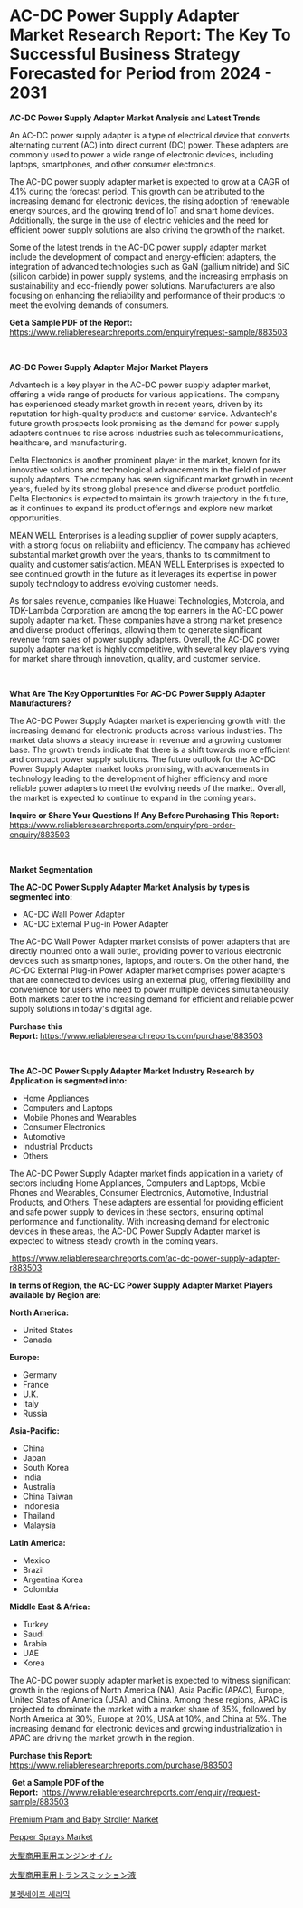 <p><h1>AC-DC Power Supply Adapter Market Research Report: The Key To Successful Business Strategy Forecasted for Period from 2024 - 2031</h1></p><p><strong>AC-DC Power Supply Adapter Market Analysis and Latest Trends</strong></p>
<p><p>An AC-DC power supply adapter is a type of electrical device that converts alternating current (AC) into direct current (DC) power. These adapters are commonly used to power a wide range of electronic devices, including laptops, smartphones, and other consumer electronics.</p><p>The AC-DC power supply adapter market is expected to grow at a CAGR of 4.1% during the forecast period. This growth can be attributed to the increasing demand for electronic devices, the rising adoption of renewable energy sources, and the growing trend of IoT and smart home devices. Additionally, the surge in the use of electric vehicles and the need for efficient power supply solutions are also driving the growth of the market.</p><p>Some of the latest trends in the AC-DC power supply adapter market include the development of compact and energy-efficient adapters, the integration of advanced technologies such as GaN (gallium nitride) and SiC (silicon carbide) in power supply systems, and the increasing emphasis on sustainability and eco-friendly power solutions. Manufacturers are also focusing on enhancing the reliability and performance of their products to meet the evolving demands of consumers.</p></p>
<p><strong>Get a Sample PDF of the Report:&nbsp;</strong> <a href="https://www.reliableresearchreports.com/enquiry/request-sample/883503">https://www.reliableresearchreports.com/enquiry/request-sample/883503</a></p>
<p>&nbsp;</p>
<p><strong>AC-DC Power Supply Adapter Major Market Players</strong></p>
<p><p>Advantech is a key player in the AC-DC power supply adapter market, offering a wide range of products for various applications. The company has experienced steady market growth in recent years, driven by its reputation for high-quality products and customer service. Advantech's future growth prospects look promising as the demand for power supply adapters continues to rise across industries such as telecommunications, healthcare, and manufacturing.</p><p>Delta Electronics is another prominent player in the market, known for its innovative solutions and technological advancements in the field of power supply adapters. The company has seen significant market growth in recent years, fueled by its strong global presence and diverse product portfolio. Delta Electronics is expected to maintain its growth trajectory in the future, as it continues to expand its product offerings and explore new market opportunities.</p><p>MEAN WELL Enterprises is a leading supplier of power supply adapters, with a strong focus on reliability and efficiency. The company has achieved substantial market growth over the years, thanks to its commitment to quality and customer satisfaction. MEAN WELL Enterprises is expected to see continued growth in the future as it leverages its expertise in power supply technology to address evolving customer needs.</p><p>As for sales revenue, companies like Huawei Technologies, Motorola, and TDK-Lambda Corporation are among the top earners in the AC-DC power supply adapter market. These companies have a strong market presence and diverse product offerings, allowing them to generate significant revenue from sales of power supply adapters. Overall, the AC-DC power supply adapter market is highly competitive, with several key players vying for market share through innovation, quality, and customer service.</p></p>
<p>&nbsp;</p>
<p><strong>What Are The Key Opportunities For AC-DC Power Supply Adapter Manufacturers?</strong></p>
<p><p>The AC-DC Power Supply Adapter market is experiencing growth with the increasing demand for electronic products across various industries. The market data shows a steady increase in revenue and a growing customer base. The growth trends indicate that there is a shift towards more efficient and compact power supply solutions. The future outlook for the AC-DC Power Supply Adapter market looks promising, with advancements in technology leading to the development of higher efficiency and more reliable power adapters to meet the evolving needs of the market. Overall, the market is expected to continue to expand in the coming years.</p></p>
<p><strong>Inquire or Share Your Questions If Any Before Purchasing This Report:</strong> <a href="https://www.reliableresearchreports.com/enquiry/pre-order-enquiry/883503">https://www.reliableresearchreports.com/enquiry/pre-order-enquiry/883503</a></p>
<p>&nbsp;</p>
<p><strong>Market Segmentation</strong></p>
<p><strong>The AC-DC Power Supply Adapter Market Analysis by types is segmented into:</strong></p>
<p><ul><li>AC-DC Wall Power Adapter</li><li>AC-DC External Plug-in Power Adapter</li></ul></p>
<p><p>The AC-DC Wall Power Adapter market consists of power adapters that are directly mounted onto a wall outlet, providing power to various electronic devices such as smartphones, laptops, and routers. On the other hand, the AC-DC External Plug-in Power Adapter market comprises power adapters that are connected to devices using an external plug, offering flexibility and convenience for users who need to power multiple devices simultaneously. Both markets cater to the increasing demand for efficient and reliable power supply solutions in today's digital age.</p></p>
<p><strong>Purchase this Report:&nbsp;</strong><a href="https://www.reliableresearchreports.com/purchase/883503">https://www.reliableresearchreports.com/purchase/883503</a></p>
<p>&nbsp;</p>
<p><strong>The AC-DC Power Supply Adapter Market Industry Research by Application is segmented into:</strong></p>
<p><ul><li>Home Appliances</li><li>Computers and Laptops</li><li>Mobile Phones and Wearables</li><li>Consumer Electronics</li><li>Automotive</li><li>Industrial Products</li><li>Others</li></ul></p>
<p><p>The AC-DC Power Supply Adapter market finds application in a variety of sectors including Home Appliances, Computers and Laptops, Mobile Phones and Wearables, Consumer Electronics, Automotive, Industrial Products, and Others. These adapters are essential for providing efficient and safe power supply to devices in these sectors, ensuring optimal performance and functionality. With increasing demand for electronic devices in these areas, the AC-DC Power Supply Adapter market is expected to witness steady growth in the coming years.</p></p>
<p><a href="https://www.reliableresearchreports.com/ac-dc-power-supply-adapter-r883503">&nbsp;https://www.reliableresearchreports.com/ac-dc-power-supply-adapter-r883503</a></p>
<p><strong>In terms of Region, the AC-DC Power Supply Adapter Market Players available by Region are:</strong></p>
<p>
    <p> <strong> North America: </strong>
        <ul>
            <li>United States</li>
            <li>Canada</li>
        </ul>
        </p> 
    <p> <strong> Europe: </strong>
        <ul>
            <li>Germany</li>
            <li>France</li>
            <li>U.K.</li>
            <li>Italy</li>
            <li>Russia</li>
        </ul>
        </p> 
    <p> <strong> Asia-Pacific: </strong>
        <ul>
            <li>China</li>
            <li>Japan</li>
            <li>South Korea</li>
            <li>India</li>
            <li>Australia</li>
            <li>China Taiwan</li>
            <li>Indonesia</li>
            <li>Thailand</li>
            <li>Malaysia</li>
        </ul>
        </p> 
    <p> <strong> Latin America: </strong>
        <ul>
            <li>Mexico</li>
            <li>Brazil</li>
            <li>Argentina Korea</li>
            <li>Colombia</li>
        </ul>
        </p> 
    <p> <strong> Middle East & Africa: </strong>
        <ul>
            <li>Turkey</li>
            <li>Saudi</li>
            <li>Arabia</li>
            <li>UAE</li>
            <li>Korea</li>
        </ul>
    </p>
    </p>
<p><p>The AC-DC power supply adapter market is expected to witness significant growth in the regions of North America (NA), Asia Pacific (APAC), Europe, United States of America (USA), and China. Among these regions, APAC is projected to dominate the market with a market share of 35%, followed by North America at 30%, Europe at 20%, USA at 10%, and China at 5%. The increasing demand for electronic devices and growing industrialization in APAC are driving the market growth in the region.</p></p>
<p><strong>Purchase this Report: </strong><a href="https://www.reliableresearchreports.com/purchase/883503">https://www.reliableresearchreports.com/purchase/883503</a></p>
<p>&nbsp;<strong>Get a Sample PDF of the Report:&nbsp;&nbsp;</strong><a href="https://www.reliableresearchreports.com/enquiry/request-sample/883503">https://www.reliableresearchreports.com/enquiry/request-sample/883503</a></p>
<p><strong></strong></p>
<p><p><a href="https://github.com/gulaimolin/Market-Research-Report-List-5/blob/main/premium-pram-and-baby-stroller-market.md">Premium Pram and Baby Stroller Market</a></p><p><a href="https://github.com/RoccoManning/Market-Research-Report-List-5/blob/main/pepper-sprays-market.md">Pepper Sprays Market</a></p><p><a href="https://github.com/tanyaali3/Market-Research-Report-List-1/blob/main/3172731147911.md">大型商用車用エンジンオイル</a></p><p><a href="https://github.com/DwightHuels1/Market-Research-Report-List-1/blob/main/9041986147912.md">大型商用車用トランスミッション液</a></p><p><a href="https://github.com/RichardLueilwitz787/Market-Research-Report-List-2/blob/main/2127920157122.md">불렛세이프 세라믹</a></p></p>